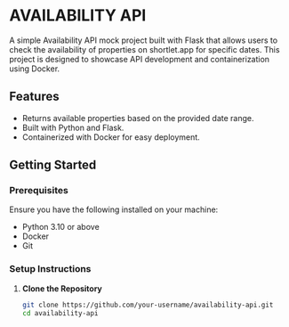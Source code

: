 # AVAILABILITY API 
 A simple Availability API mock project built with Flask that allows users to check the availability of properties on shortlet.app for specific dates. This project is designed to showcase API development and containerization using Docker.

## Features

- Returns available properties based on the provided date range.
- Built with Python and Flask.
- Containerized with Docker for easy deployment.

## Getting Started

### Prerequisites

Ensure you have the following installed on your machine:

- Python 3.10 or above
- Docker
- Git

### Setup Instructions

1. **Clone the Repository**

   ```bash
   git clone https://github.com/your-username/availability-api.git
   cd availability-api
